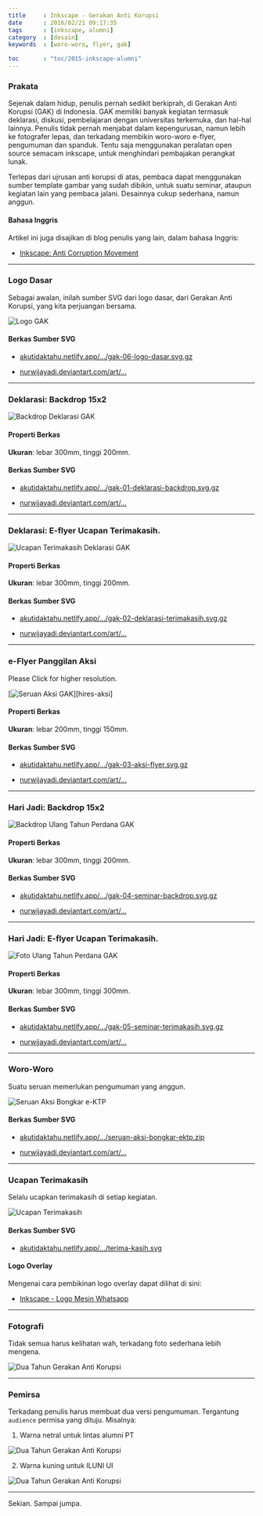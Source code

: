 ```yaml
---
title     : Inkscape - Gerakan Anti Korupsi
date      : 2016/02/21 09:17:35
tags      : [inkscape, alumni]
category  : [desain]
keywords  : [woro-woro, flyer, gak]

toc       : "toc/2015-inkscape-alumni"
---
```


### Prakata

Sejenak dalam hidup, penulis pernah sedikit berkiprah,
di Gerakan Anti Korupsi (GAK) di Indonesia.
GAK memiliki banyak kegiatan termasuk deklarasi, diskusi,
pembelajaran dengan universitas terkemuka, dan hal-hal lainnya.
Penulis tidak pernah menjabat dalam kepengurusan,
namun lebih ke fotografer lepas,
dan terkadang membikin woro-woro e-flyer, pengumuman dan spanduk.
Tentu saja menggunakan peralatan open source semacam inkscape,
untuk menghindari pembajakan perangkat lunak.

Terlepas dari ujrusan anti korupsi di atas,
pembaca dapat menggunakan sumber template gambar yang sudah dibikin,
untuk suatu seminar, ataupun kegiatan lain yang pembaca jalani.
Desainnya cukup sederhana, namun anggun.

#### Bahasa Inggris

Artikel ini juga disajikan di blog penulis yang lain,
dalam bahasa Inggris:

* [Inkscape: Anti Corruption Movement][english-version]

-- -- --

### Logo Dasar

Sebagai awalan, inilah sumber SVG dari logo dasar,
dari Gerakan Anti Korupsi, yang kita perjuangan bersama.

![Logo GAK][image-logo]

#### Berkas Sumber SVG

* [akutidaktahu.netlify.app/.../gak-06-logo-dasar.svg.gz][dotfiles-logo]

* [nurwijayadi.deviantart.com/art/...][deviant-logo]

-- -- --

### Deklarasi: Backdrop 15x2

![Backdrop Deklarasi GAK][image-deklarasi]

#### Properti Berkas

**Ukuran**: lebar 300mm, tinggi 200mm.

#### Berkas Sumber SVG

* [akutidaktahu.netlify.app/.../gak-01-deklarasi-backdrop.svg.gz][dotfiles-deklarasi]

* [nurwijayadi.deviantart.com/art/...][deviant-deklarasi]

-- -- --

### Deklarasi: E-flyer Ucapan Terimakasih.

![Ucapan Terimakasih Deklarasi GAK][image-thanks-1]

#### Properti Berkas

**Ukuran**: lebar 300mm, tinggi 200mm.

#### Berkas Sumber SVG

* [akutidaktahu.netlify.app/.../gak-02-deklarasi-terimakasih.svg.gz][dotfiles-thanks-1]

* [nurwijayadi.deviantart.com/art/...][deviant-thanks-1]

-- -- --

### e-Flyer Panggilan Aksi

Please Click for higher resolution.

[![Seruan Aksi GAK][image-aksi]][hires-aksi]

#### Properti Berkas

**Ukuran**: lebar 200mm, tinggi 150mm.

#### Berkas Sumber SVG

* [akutidaktahu.netlify.app/.../gak-03-aksi-flyer.svg.gz][dotfiles-aksi]

* [nurwijayadi.deviantart.com/art/...][deviant-aksi]

-- -- --

### Hari Jadi: Backdrop 15x2

![Backdrop Ulang Tahun Perdana GAK][image-seminar]

#### Properti Berkas

**Ukuran**: lebar 300mm, tinggi 200mm.

#### Berkas Sumber SVG

* [akutidaktahu.netlify.app/.../gak-04-seminar-backdrop.svg.gz][dotfiles-seminar]

* [nurwijayadi.deviantart.com/art/...][deviant-seminar]

-- -- --

### Hari Jadi: E-flyer Ucapan Terimakasih.

![Foto Ulang Tahun Perdana GAK][image-thanks-2]

#### Properti Berkas

**Ukuran**: lebar 300mm, tinggi 300mm.

#### Berkas Sumber SVG

* [akutidaktahu.netlify.app/.../gak-05-seminar-terimakasih.svg.gz][dotfiles-thanks-2]

* [nurwijayadi.deviantart.com/art/...][deviant-thanks-2]

-- -- --

### Woro-Woro

Suatu seruan memerlukan pengumuman yang anggun.

![Seruan Aksi Bongkar e-KTP][image-seruan-aksi]

#### Berkas Sumber SVG

* [akutidaktahu.netlify.app/.../seruan-aksi-bongkar-ektp.zip][dotfiles-seruan-aksi]

* [nurwijayadi.deviantart.com/art/...][deviant-seruan-aksi]

-- -- --

### Ucapan Terimakasih

Selalu ucapkan terimakasih di setiap kegiatan.

![Ucapan Terimakasih][image-terima-kasih]

#### Berkas Sumber SVG

* [akutidaktahu.netlify.app/.../terima-kasih.svg][dotfiles-terima-kasih]

#### Logo Overlay

Mengenai cara pembikinan logo overlay dapat dilihat di sini:

* [Inkscape - Logo Mesin Whatsapp][logo-overlay]

-- -- --

### Fotografi

Tidak semua harus kelihatan wah,
terkadang foto sederhana lebih mengena.

![Dua Tahun Gerakan Anti Korupsi][image-dua-tahun-tumpeng]

-- -- --

### Pemirsa

Terkadang penulis harus membuat dua versi pengumuman.
Tergantung `audience` permisa yang dituju.
Misalnya:

1. Warna netral untuk lintas alumni PT

![Dua Tahun Gerakan Anti Korupsi][image-dua-tahun-netral]

2. Warna kuning untuk ILUNI UI

![Dua Tahun Gerakan Anti Korupsi][image-dua-tahun-kuning]

-- -- --

Sekian. Sampai jumpa.

[//]: <> ( -- -- -- links below -- -- -- )

[english-version]:  https://epsi-rns.gitlab.io/design/2016/02/23/inkscape-anti-corruption-movement/

[image-deklarasi]:      /posts/desain/2016/02-gak/gak-01-deklarasi-backdrop.png
[dotfiles-deklarasi]:   /posts/desain/2016/02-gak/gak-01-deklarasi-backdrop.svg.gz
[deviant-deklarasi]:    http://nurwijayadi.deviantart.com/art/GAK-Deklarasi-Backdrop-645789414

[image-thanks-1]:       /posts/desain/2016/02-gak/gak-02-deklarasi-terimakasih.png
[dotfiles-thanks-1]:    /posts/desain/2016/02-gak/gak-02-deklarasi-terimakasih.svg.gz
[deviant-thanks-1]:     http://nurwijayadi.deviantart.com/art/GAK-Deklarasi-Terima-Kasih-645789881

[image-aksi]:           /posts/desain/2016/02-gak/gak-03-aksi-flyer.png
[dotfiles-aksi]:        /posts/desain/2016/02-gak/gak-03-aksi-flyer.svg.gz
[deviant-aksi]:         http://nurwijayadi.deviantart.com/art/GAK-Aksi-Flyer-645790017

[image-seminar]:        /posts/desain/2016/02-gak/gak-04-seminar-backdrop.png
[dotfiles-seminar]:     /posts/desain/2016/02-gak/gak-04-seminar-backdrop.svg.gz
[deviant-seminar]:      http://nurwijayadi.deviantart.com/art/GAK-Seminar-Backdrop-645790153

[image-thanks-2]:       /posts/desain/2016/02-gak/gak-05-seminar-terimakasih.png
[dotfiles-thanks-2]:    /posts/desain/2016/02-gak/gak-05-seminar-terimakasih.svg.gz
[deviant-thanks-2]:     http://nurwijayadi.deviantart.com/art/GAK-Seminar-Terima-Kasih-645790279

[image-logo]:           /posts/desain/2016/02-gak/gak-06-logo-dasar.png
[dotfiles-logo]:        /posts/desain/2016/02-gak/gak-06-logo-dasar.svg.gz
[deviant-logo]:         http://nurwijayadi.deviantart.com/art/GAK-Clone-Logo-Dasar-645790444

[image-seruan-aksi]:    /posts/desain/2016/02-gak/seruan-aksi-bongkar-ektp.png
[dotfiles-seruan-aksi]: /posts/desain/2016/02-gak/seruan-aksi-bongkar-ektp.zip
[deviant-seruan-aksi]:  https://www.deviantart.com/nurwijayadi/art/Seruan-aksi-bongkar-ektp-svg-690832915

[image-terima-kasih]:    /posts/desain/2016/02-gak/terima-kasih.png
[dotfiles-terima-kasih]: /posts/desain/2016/02-gak/terima-kasih.svg

[logo-overlay]: https://akutidaktahu.netlify.app/2016/11/15/desain/inkscape-logo-mesin-whatsapp/

[image-dua-tahun-netral]:   /posts/desain/2016/02-gak/dua-tahun-01.png
[image-dua-tahun-kuning]:   /posts/desain/2016/02-gak/dua-tahun-03.png
[image-dua-tahun-tumpeng]:  /posts/desain/2016/02-gak/dua-tahun-tumpeng.png
